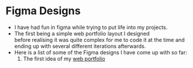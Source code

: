 # Figma Designs
- I have had fun in figma while trying to put life into my projects.  
- The first being a simple web portfolio layout I designed <br> before realising it was quite complex for me to code it at the time and ending up with several different iterations afterwards.  
- Here is a list of some of the Figma designs I have come up with so far:  
    1. The first idea of my [web portfolio](https://www.figma.com/file/h3RcmrfQy83K5Vx162CzZj/Portfolio(First-Iteration)?type=design&t=T0iGxZzL2s8plDYJ-6)
